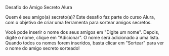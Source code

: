 Desafio do Amigo Secreto Alura

Quem é seu amigo(a) secreto(a)?
Este desafio faz parte do curso Alura, com o objetivo de criar uma ferramenta para sortear amigos secretos.

Você pode inserir o nome dos seus amigos em "Digite um nome". Depois, digite o nome, clique em "Adicionar". O nome será adicionado a uma lista. Quando todos os nomes forem inseridos, basta clicar em "Sortear" para ver o nome do amigo secreto sorteado!
